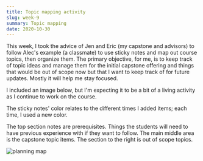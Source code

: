 ```yaml
---
title: Topic mapping activity
slug: week-9
summary: Topic mapping
date: 2020-10-30
---
```


This week, I took the advice of Jen and Eric (my capstone and advisors) to follow Alec's example (a classmate) to use sticky notes and map out course topics, then organize them. The primary objective, for me, is to keep track of topic ideas and manage them for the initial capstone offering and things that would be out of scope now but that I want to keep track of for future updates. Mostly it will help me stay focused.

I included an image below, but I'm expecting it to be a bit of a living activity as I continue to work on the course.

The sticky notes' color relates to the different times I added items; each time, I used a new color.

The top section notes are prerequisites. Things the students will need to have previous experience with if they want to follow. The main middle area is the capstone topic items. The section to the right is out of scope topics.

<img src="/planning-activity-mapping.png" style="max-width: 100%" alt="planning map"/>
